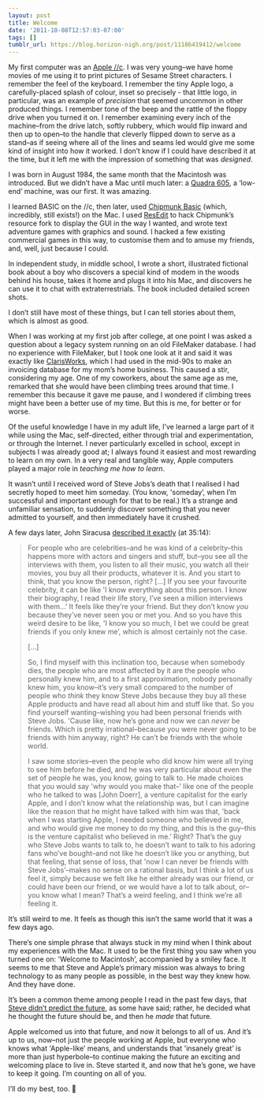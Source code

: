 ```yaml
---
layout: post
title: Welcome
date: '2011-10-08T12:57:03-07:00'
tags: []
tumblr_url: https://blog.horizon-nigh.org/post/11186419412/welcome
---
```

My first computer was an [Apple //c](http://en.wikipedia.org/wiki/Apple_//c). I was very young–we have home movies of me using it to print pictures of Sesame Street characters. I remember the feel of the keyboard. I remember the tiny Apple logo, a carefully-placed splash of colour, inset so precisely - that little logo, in particular, was an example of _precision_ that seemed uncommon in other produced things. I remember tone of the beep and the rattle of the floppy drive when you turned it on. I remember examining every inch of the machine–from the drive latch, softly rubbery, which would flip inward and then up to open–to the handle that cleverly flipped down to serve as a stand–as if seeing where all of the lines and seams led would give me some kind of insight into how it worked. I don’t know if I could have described it at the time, but it left me with the impression of something that was _designed_.

I was born in August 1984, the same month that the Macintosh was introduced. But we didn’t have a Mac until much later: a [Quadra 605](http://en.wikipedia.org/wiki/Macintosh_Quadra_605), a ‘low-end’ machine, was our first. It was amazing.

I learned BASIC on the //c, then later, used [Chipmunk Basic](http://www.nicholson.com/rhn/basic/) (which, incredibly, still exists!) on the Mac. I used [ResEdit](http://en.wikipedia.org/wiki/ResEdit) to hack Chipmunk’s resource fork to display the GUI in the way I wanted, and wrote text adventure games with graphics and sound. I hacked a few existing commercial games in this way, to customise them and to amuse my friends, and, well, just because I could.

In independent study, in middle school, I wrote a short, illustrated fictional book about a boy who discovers a special kind of modem in the woods behind his house, takes it home and plugs it into his Mac, and discovers he can use it to chat with extraterrestrials. The book included detailed screen shots.

I don’t still have most of these things, but I can tell stories about them, which is almost as good.

When I was working at my first job after college, at one point I was asked a question about a legacy system running on an old FileMaker database. I had no experience with FileMaker, but I took one look at it and said it was exactly like [ClarisWorks](http://en.wikipedia.org/wiki/ClarisWorks), which I had used in the mid-90s to make an invoicing database for my mom’s home business. This caused a stir, considering my age. One of my coworkers, about the same age as me, remarked that she would have been climbing trees around that time. I remember this because it gave me pause, and I wondered if climbing trees might have been a better use of my time. But this is me, for better or for worse.

Of the useful knowledge I have in my adult life, I’ve learned a large part of it while using the Mac, self-directed, either through trial and experimentation, or through the Internet. I never particularly excelled in school, except in subjects I was already good at; I always found it easiest and most rewarding to learn on my own. In a very real and tangible way, Apple computers played a major role in _teaching me how to learn_.

It wasn’t until I received word of Steve Jobs’s death that I realised I had secretly hoped to meet him someday. (You know, 'someday’, when I’m successful and important enough for that to be real.) It’s a strange and unfamiliar sensation, to suddenly discover something that you never admitted to yourself, and then immediately have it crushed.

A few days later, John Siracusa [described it exactly](http://5by5.tv/hypercritical/37-a-story-of-triumph) (at 35:14):

> For people who are celebrities–and he was kind of a celebrity–this happens more with actors and singers and stuff, but–you see all the interviews with them, you listen to all their music, you watch all their movies, you buy all their products, whatever it is. And you start to think, that you know the person, right? […] If you see your favourite celebrity, it can be like 'I know everything about this person. I know their biography, I read their life story, I’ve seen a million interviews with them…’ It feels like they’re your friend. But they don’t know _you_ because they’ve never seen you or met you. And so you have this weird desire to be like, 'I know you so much, I bet we could be great friends if you only knew me’, which is almost certainly not the case.
> 
> […]
> 
> So, I find myself with this inclination too, because when somebody dies, the people who are most affected by it are the people who personally knew him, and to a first approximation, nobody personally knew him, you know–it’s very small compared to the number of people who _think_ they know Steve Jobs because they buy all these Apple products and have read all about him and stuff like that. So you find yourself wanting–wishing you had been personal friends with Steve Jobs. 'Cause like, now he’s gone and now we can _never_ be friends. Which is pretty irrational–because you were never going to be friends with him anyway, right? He can’t be friends with the whole world.
> 
> I saw some stories–even the people who did know him were all trying to see him before he died, and he was very particular about even the set of people he was, you know, going to talk to. He made choices that you would say 'why would you make that–’ like one of the people who he talked to was [John Doerr], a venture capitalist for the early Apple, and I don’t know what the relationship was, but I can imagine like the reason that he might have talked with him was that, 'back when I was starting Apple, I needed someone who believed in me, and who would give me money to do my thing, and this is the guy–this is the venture capitalist who believed in me.’ Right? That’s the guy who Steve Jobs wants to talk to, he doesn’t want to talk to his adoring fans who’ve bought–and not like he doesn’t like you or anything, but that feeling, that sense of loss, that 'now I can never be friends with Steve Jobs’–makes no sense on a rational basis, but I think a lot of us feel it, simply because we felt like he either already was our friend, or could have been our friend, or we would have a lot to talk about, or–you know what I mean? That’s a weird feeling, and I think we’re all feeling it.

It’s still weird to me. It feels as though this isn’t the same world that it was a few days ago.

There’s one simple phrase that always stuck in my mind when I think about my experiences with the Mac. It used to be the first thing you saw when you turned one on: 'Welcome to Macintosh’, accompanied by a smiley face. It seems to me that Steve and Apple’s primary mission was always to bring technology to as many people as possible, in the best way they knew how. And they have done.

It’s been a common theme among people I read in the past few days, that [Steve didn’t predict the future](http://www.asymco.com/2011/10/06/steve-jobs-didnt/), as some have said; rather, he decided what he thought the future should be, and then he _made_ that future.

Apple welcomed us into that future, and now it belongs to all of us. And it’s up to us, now–not just the people working at Apple, but everyone who knows what 'Apple-like’ means, and understands that 'insanely great’ is more than just hyperbole–to continue making the future an exciting and welcoming place to live in. Steve started it, and now that he’s gone, we have to keep it going. I’m counting on all of you.

I’ll do my best, too. 

